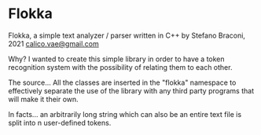 # Flokka
Flokka, a simple text analyzer / parser written in C++
by Stefano Braconi, 2021 calico.vae@gmail.com

Why?
I wanted to create this simple library in order to have a token recognition system with the possibility of relating them to each other.

The source...
All the classes are inserted in the "flokka" namespace to effectively separate the use of the library with any third party programs that will make it their own. 

In facts...
an arbitrarily long string which can also be an entire text file is split into n user-defined tokens. 

